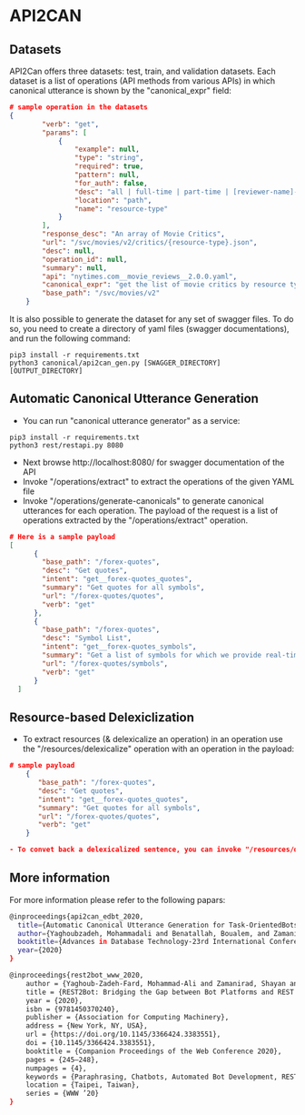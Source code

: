 # API2CAN

## Datasets
API2Can offers three datasets: test, train, and validation datasets.
Each dataset is a list of operations (API methods from various APIs) in which canonical utterance is shown by the "canonical_expr" field:

```json
# sample operation in the datasets
{
        "verb": "get",
        "params": [
            {
                "example": null,
                "type": "string",
                "required": true,
                "pattern": null,
                "for_auth": false,
                "desc": "all | full-time | part-time | [reviewer-name]------Specify all to get all Times reviewers, or specify full-time or part-time to get that subset. Specify a reviewer's name to get details about a particular reviewer.---",
                "location": "path",
                "name": "resource-type"
            }
        ],
        "response_desc": "An array of Movie Critics",
        "url": "/svc/movies/v2/critics/{resource-type}.json",
        "desc": null,
        "operation_id": null,
        "summary": null,
        "api": "nytimes.com__movie_reviews__2.0.0.yaml",
        "canonical_expr": "get the list of movie critics by resource type being << resource-type >>",
        "base_path": "/svc/movies/v2"
    }
```
It is also possible to generate the dataset for any set of swagger files. 
To do so, you need to create a directory of yaml files (swagger documentations), and run the following command:

```shell script
pip3 install -r requirements.txt
python3 canonical/api2can_gen.py [SWAGGER_DIRECTORY] [OUTPUT_DIRECTORY]
```
## Automatic Canonical Utterance Generation

- You can run "canonical utterance generator" as a service:
```shell script
pip3 install -r requirements.txt
python3 rest/restapi.py 8080
```
- Next browse http://localhost:8080/ for swagger documentation of the API
- Invoke "/operations/extract" to extract the operations of the given YAML file
- Invoke "/operations/generate-canonicals" to generate canonical utterances for each operation. The payload of the request is a list of operations extracted by the "/operations/extract" operation.
```json
# Here is a sample payload  
[
      {
        "base_path": "/forex-quotes",
        "desc": "Get quotes",
        "intent": "get__forex-quotes_quotes",
        "summary": "Get quotes for all symbols",
        "url": "/forex-quotes/quotes",
        "verb": "get"
      },
      {
        "base_path": "/forex-quotes",
        "desc": "Symbol List",
        "intent": "get__forex-quotes_symbols",
        "summary": "Get a list of symbols for which we provide real-time quotes",
        "url": "/forex-quotes/symbols",
        "verb": "get"
      }
  ]
```
## Resource-based Delexiclization
- To extract resources (& delexicalize an operation) in an operation use the "/resources/delexicalize" operation with an operation in the payload:
 ```json
# sample payload
     {
        "base_path": "/forex-quotes",
        "desc": "Get quotes",
        "intent": "get__forex-quotes_quotes",
        "summary": "Get quotes for all symbols",
        "url": "/forex-quotes/quotes",
        "verb": "get"
     }

- To convet back a delexicalized sentence, you can invoke "/resources/delexicalize?delexicalized_text=" operation with an operation in the payload and the sentence in a query parameter:
```
## More information
For more information please refer to the following papars:
```sh
@inproceedings{api2can_edbt_2020,
  title={Automatic Canonical Utterance Generation for Task-OrientedBots from API Specifications},
  author={Yaghoubzadeh, Mohammadali and Benatallah, Boualem, and Zamanirad, Shayan},
  booktitle={Advances in Database Technology-23rd International Conference on Extending Database Technology (EDBT)},
  year={2020}
}

@inproceedings{rest2bot_www_2020,
    author = {Yaghoub-Zadeh-Fard, Mohammad-Ali and Zamanirad, Shayan and Benatallah, Boualem and Casati, Fabio},
    title = {REST2Bot: Bridging the Gap between Bot Platforms and REST APIs},
    year = {2020},
    isbn = {9781450370240},
    publisher = {Association for Computing Machinery},
    address = {New York, NY, USA},
    url = {https://doi.org/10.1145/3366424.3383551},
    doi = {10.1145/3366424.3383551},
    booktitle = {Companion Proceedings of the Web Conference 2020},
    pages = {245–248},
    numpages = {4},
    keywords = {Paraphrasing, Chatbots, Automated Bot Development, REST APIs},
    location = {Taipei, Taiwan},
    series = {WWW ’20}
}
```
